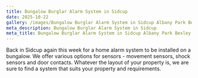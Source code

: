 ```yaml
---
title: Bungalow Burglar Alarm System in Sidcup
date: 2025-10-22
gallery: /images/Bungalow Burglar Alarm System in Sidcup Albany Park Bexley.jpg
meta_description: Bungalow Burglar Alarm System in Sidcup
meta_title: Bungalow Burglar Alarm System in Sidcup Albany Park Bexley 020 8302 4065
---
```

Back in Sidcup again this week for a home alarm system to be installed on a bungalow. We offer various options for sensors - movement sensors, shock sensors and door contacts. Whatever the layout of your property is, we are sure to find a system that suits your property and requirements. 